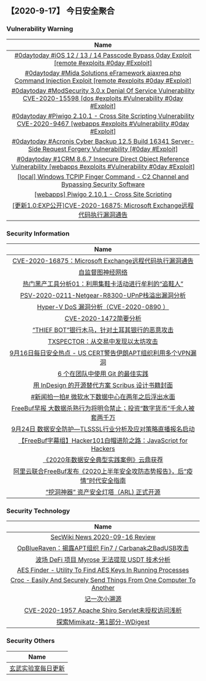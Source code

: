 
 ##   【2020-9-17】 今日安全聚合


###  						       							Vulnerability Warning

|                             Name                             |
| :----------------------------------------------------------: |
|[#0daytoday #iOS 12 / 13 / 14 Passcode Bypass 0day Exploit  [remote #exploits  #0day #Exploit]](http://0day.today/exploits/34938)|
|[#0daytoday #Mida Solutions eFramework ajaxreq.php Command Injection Exploit [remote #exploits  #0day #Exploit]](http://0day.today/exploits/34943)|
|[#0daytoday #ModSecurity 3.0.x Denial Of Service Vulnerability CVE-2020-15598 [dos #exploits #Vulnerability #0day #Exploit]](http://0day.today/exploits/34942)|
|[#0daytoday #Piwigo 2.10.1 - Cross Site Scripting Vulnerability CVE-2020-9467 [webapps #exploits #Vulnerability #0day #Exploit]](http://0day.today/exploits/34941)|
|[#0daytoday #Acronis Cyber Backup 12.5 Build 16341 Server-Side Request Forgery Vulnerability [#0day #Exploit]](http://0day.today/exploits/34940)|
|[#0daytoday #1CRM 8.6.7 Insecure Direct Object Reference Vulnerability [webapps #exploits #Vulnerability #0day #Exploit]](http://0day.today/exploits/34939)|
|[[local] Windows TCPIP Finger Command - C2 Channel and Bypassing Security Software](https://www.exploit-db.com/exploits/48815)|
|[[webapps] Piwigo 2.10.1 - Cross Site Scripting](https://www.exploit-db.com/exploits/48814)|
|[[更新1.0:EXP公开]CVE-2020-16875: Microsoft Exchange远程代码执行漏洞通告](https://cert.360.cn/warning/detail?id=1a9e6197b193654c78c1ef1ca3ef090d)|

### 						        							Security Information
|                             Name                                    |
| :----------------------------------------------------------: |
|[CVE-2020-16875：Microsoft Exchange远程代码执行漏洞通告](https://www.anquanke.com/post/id/217627)|
|[自监督图神经网络](https://www.anquanke.com/post/id/217522)|
|[热门黑产工具分析01：利用集鞋卡活动进行牟利的“追鞋人”](https://www.anquanke.com/post/id/217466)|
|[PSV-2020-0211-Netgear-R8300-UPnP栈溢出漏洞分析](https://www.anquanke.com/post/id/217606)|
|[Hyper-V DoS 漏洞分析（CVE-2020-0890 ）](https://www.anquanke.com/post/id/217525)|
|[CVE-2020-1472简要分析](https://www.anquanke.com/post/id/217475)|
|[“THIEF BOT”银行木马，针对土耳其银行的恶意攻击](https://www.anquanke.com/post/id/217476)|
|[TXSPECTOR：从交易中发现以太坊攻击](https://www.anquanke.com/post/id/217311)|
|[9月16日每日安全热点 - US CERT警告伊朗APT组织利用多个VPN漏洞](https://www.anquanke.com/post/id/217536)|
|[6 个在团队中使用 Git 的最佳实践](https://linux.cn/article-12621-1.html?utm_source=rss&utm_medium=rss)|
|[用 InDesign 的开源替代方案 Scribus 设计书籍封面](https://linux.cn/article-12620-1.html?utm_source=rss&utm_medium=rss)|
|[#新闻拍一拍# 微软水下数据中心在两年之后浮出水面](https://linux.cn/article-12619-1.html?utm_source=rss&utm_medium=rss)|
|[FreeBuf早报  大数据杀熟行为将明令禁止；投资“数字货币”千余人被套两千万](https://www.freebuf.com/news/250029.html)|
|[9月24日  数据安全防护—TLSSSL行业分析及应对策略直播报名启动](https://www.freebuf.com/fevents/249997.html)|
|[【FreeBuf字幕组】Hacker101白帽进阶之路：JavaScript for Hackers](https://www.freebuf.com/video/249999.html)|
|[《2020年数据安全典型实践案例》云鼎获荐](https://www.freebuf.com/news/249973.html)|
|[阿里云联合FreeBuf发布《2020上半年安全攻防态势报告》，后“疫情”时代安全指南](https://www.freebuf.com/articles/paper/249963.html)|
|[“挖洞神器” 资产安全灯塔（ARL) 正式开源](https://www.freebuf.com/articles/es/249956.html)|

### 						        							Security  Technology
|                             Name                                    |
| :----------------------------------------------------------: |
|[SecWiki News 2020-09-16 Review](http://www.sec-wiki.com/?2020-09-16)|
|[OpBlueRaven：揭露APT组织 Fin7 / Carbanak之BadUSB攻击](https://paper.seebug.org/1336/)|
|[波场 DeFi 项目 Myrose 无法提现 USDT 技术分析](https://paper.seebug.org/1337/)|
|[AES Finder - Utility To Find AES Keys In Running Processes](http://www.kitploit.com/2020/09/aes-finder-utility-to-find-aes-keys-in.html)|
|[Croc - Easily And Securely Send Things From One Computer To Another](http://www.kitploit.com/2020/09/croc-easily-and-securely-send-things.html)|
|[记一次小溯源](http://xz.aliyun.com/t/8300)|
|[CVE-2020-1957 Apache Shiro Servlet未授权访问浅析](http://xz.aliyun.com/t/8281)|
|[探索Mimikatz-第1部分-WDigest](http://xz.aliyun.com/t/8268)|

### 						        							Security  Others
|                             Name                                    |
| :----------------------------------------------------------: |
|[玄武实验室每日更新](https://weibo.com/p/1006065582522936/wenzhang?from=page_100606_profile&wvr=6&mod=wenzhangmore)|

